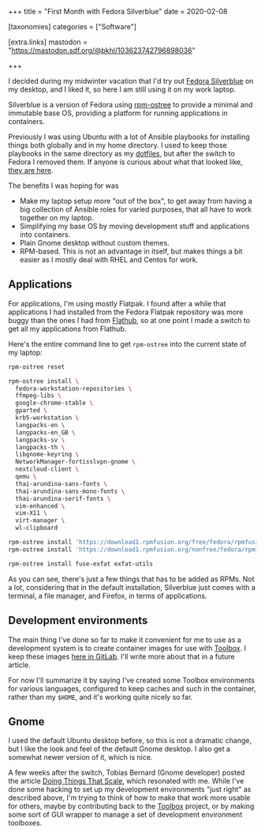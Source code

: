 +++
title = "First Month with Fedora Silverblue"
date = 2020-02-08

[taxonomies]
categories = ["Software"]

[extra.links]
mastodon = "https://mastodon.sdf.org/@bkhl/103623742796898036"

+++

I decided during my midwinter vacation that I'd try out [Fedora
Silverblue][silverblue] on my desktop, and I liked it, so here I am still
using it on my work laptop.

Silverblue is a version of Fedora using [rpm-ostree](rpm-ostree) to provide a
minimal and immutable base OS, providing a platform for running applications in
containers.

Previously I was using Ubuntu with a lot of Ansible playbooks for installing
things both globally and in my home directory. I used to keep those playbooks
in the same directory as my [dotfiles][dotfiles], but after the switch to
Fedora I removed them. If anyone is curious about what that looked like, [they
are here][workstation-playbooks].

<!-- more -->

The benefits I was hoping for was

* Make my laptop setup more "out of the box", to get away from having a
  big collection of Ansible roles for varied purposes,
  that all have to work together on my laptop.
* Simplifying my base OS by moving development stuff and applications into
  containers.
* Plain Gnome desktop without custom themes.
* RPM-based. This is not an advantage in itself, but makes things a bit easier
  as I mostly deal with RHEL and Centos for work.

## Applications

For applications, I'm using mostly Flatpak. I found after a while that
applications I had installed from the Fedora Flatpak repository was more buggy
than the ones I had from [Flathub](flathub), so at one point I made a switch to
get all my applications from Flathub.

Here's the entire command line to get `rpm-ostree` into the current state of my
laptop:

```bash
rpm-ostree reset

rpm-ostree install \
  fedora-workstation-repositories \
  ffmpeg-libs \
  google-chrome-stable \
  gparted \
  krb5-workstation \
  langpacks-en \
  langpacks-en_GB \
  langpacks-sv \
  langpacks-th \
  libgnome-keyring \
  NetworkManager-fortisslvpn-gnome \
  nextcloud-client \
  qemu \
  thai-arundina-sans-fonts \
  thai-arundina-sans-mono-fonts \
  thai-arundina-serif-fonts \
  vim-enhanced \
  vim-X11 \
  virt-manager \
  wl-clipboard

rpm-ostree install 'https://download1.rpmfusion.org/free/fedora/rpmfusion-free-release-31.noarch.rpm'
rpm-ostree install 'https://download1.rpmfusion.org/nonfree/fedora/rpmfusion-nonfree-release-31.noarch.rpm'

rpm-ostree install fuse-exfat exfat-utils
```

As you can see, there's just a few things that has to be added as RPMs. Not a
lot, considering that in the default installation, Silverblue just comes with a
terminal, a file manager, and Firefox, in terms of applications.

## Development environments

The main thing I've done so far to make it convenient for me to use as a
development system is to create container images for use with
[Toolbox](toolbox). I keep these images [here in GitLab](toolboxes). I'll write
more about that in a future article.

For now I'll summarize it by saying I've created some Toolbox environments for
various languages, configured to keep caches and such in the container, rather
than my `$HOME`, and it's working quite nicely so far.

## Gnome

I used the default Ubuntu desktop before, so this is not a dramatic change, but
I like the look and feel of the default Gnome desktop. I also get a somewhat
newer version of it, which is nice.

A few weeks after the switch, Tobias Bernard (Gnome developer) posted the
article [Doing Things That Scale](doing-things-that-scale), which resonated
with me. While I've done some hacking to set up my development environments
"just right" as described above, I'm trying to think of how to make that work
more usable for others, maybe by contributing back to the [Toolbox](toolbox)
project, or by making some sort of GUI wrapper to manage a set of development
environment toolboxes.

[silverblue]: https://silverblue.fedoraproject.org/ "Fedora Silverblue"
[dotfiles]: https://gitlab.com/bkhl/dotfiles/ "My dotfiles"
[workstation-playbooks]: https://gitlab.com/bkhl/workstation-playbooks/tree/065ce9ca0547ca4d9c1e574407ba6373fcc99b69 "My old workstation Ansible playbooks"
[toolbox]: https://github.com/containers/toolbox "Toolbox"
[toolboxes]: https://gitlab.com/bkhl/toolboxes "bkhl/toolboxes"
[flathub]: https://flathub.org/ "Flathub"
[rpm-ostree]: https://rpm-ostree.readthedocs.io "rpm-ostree"
[doing-things-that-scale]: https://blogs.gnome.org/tbernard/2020/01/17/doing-things-that-scale/ "Doing Things That Scale"
